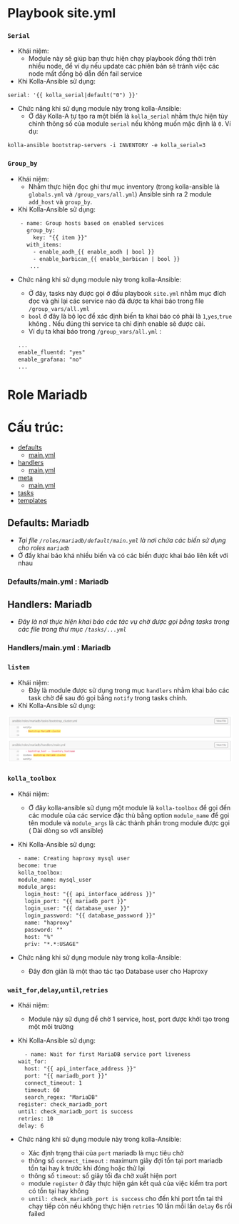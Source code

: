 # Playbook site.yml


### `Serial`
- Khái niệm:
    - Module này sẽ giúp bạn thực hiện chạy playbook đồng thời trên nhiều node, để ví dụ nếu update các phiên bản sẽ tránh việc các node mất đồng bộ dẫn đến fail service
- Khi Kolla-Ansible sử dụng: 
```
serial: '{{ kolla_serial|default("0") }}'
```
- Chức năng khi sử dụng module này trong kolla-Ansible:
    - Ở đây Kolla-A tự tạo ra một biến là `kolla_serial` nhằm thực hiện tùy chỉnh thông số của module `serial` nếu không muốn mặc định là `0`. Ví dụ:
```
kolla-ansible bootstrap-servers -i INVENTORY -e kolla_serial=3
```
### `Group_by`

- Khái niệm:
    -  Nhằm thực hiện đọc ghi thư mục inventory (trong kolla-ansible là `globals.yml` và `/group_vars/all.yml`) Ansible sinh ra 2 module `add_host` và `group_by`.
- Khi Kolla-Ansible sử dụng: 
```
    - name: Group hosts based on enabled services
      group_by:
        key: "{{ item }}"
      with_items:
        - enable_aodh_{{ enable_aodh | bool }}
        - enable_barbican_{{ enable_barbican | bool }}
       ...
```
- Chức năng khi sử dụng module này trong kolla-Ansible:
    
    - Ở đây, tasks này được gọi ở đầu playbook `site.yml` nhằm mục đích đọc và ghi lại các service nào đã được ta khai báo trong file `/group_vars/all.yml`
    - `bool` ở đây là bộ lọc để xác định biến ta khai báo có phải là `1`,`yes`,`true` không . Nếu đúng thì service ta chỉ định enable sẽ được cài.
    - Ví dụ ta khai báo trong  `/group_vars/all.yml` :
    ```
    ...
    enable_fluentd: "yes"
    enable_grafana: "no"
    ...
    ```


# Role Mariadb

# Cấu trúc: 

- [defaults](#1)
    - [main.yml](#1.1)
- [handlers](#2)
    - [main.yml](#2.1)
- [meta](#3)
    - [main.yml](#3.1)
- [tasks](#4)
- [templates](#5)

<a name='1'></a>
## **Defaults: Mariadb**

- *Tại file `/roles/mariadb/default/main.yml` là nơi chứa các biến sử dụng cho roles `mariadb`*
- Ở đấy khai báo khá nhiều biến và có các biến được khai báo liên kết với nhau  
<a name='1.1'></a>
### Defaults/main.yml : Mariadb


<a name='2'></a>
## **Handlers: Mariadb**
- *Đây là nơi thực hiện khai báo các tác vụ chờ được gọi bằng tasks trong các file trong thư mục `/tasks/...yml`*
<a name='2.1'></a>
### Handlers/main.yml : Mariadb

### `listen`
- Khái niệm:
    - Đây là module được sử dụng trong mục `handlers` nhằm khai báo các task chờ để sau đó gọi bằng `notify` trong tasks chính.
- Khi Kolla-Ansible sử dụng: 

![ima](ima/kolla-mariadb1.png)


### `kolla_toolbox` 
- Khái niệm: 
    - Ở đây kolla-ansible sử dụng một module là `kolla-toolbox` để gọi đến các module của các service đặc thù bằng option `module_name` để gọi tên module và `module_args` là các thành phần trong module được gọi
    ( Dài dòng so với ansible)
- Khi Kolla-Ansible sử dụng: 
    ```
    - name: Creating haproxy mysql user
  become: true
  kolla_toolbox:
    module_name: mysql_user
    module_args:
      login_host: "{{ api_interface_address }}"
      login_port: "{{ mariadb_port }}"
      login_user: "{{ database_user }}"
      login_password: "{{ database_password }}"
      name: "haproxy"
      password: ""
      host: "%"
      priv: "*.*:USAGE"
   ```

- Chức năng khi sử dụng module này trong kolla-Ansible:
    - Đây đơn giản là một thao tác tạo Database user cho Haproxy

### `wait_for`,`delay`,`until`,`retries`

- Khái niệm: 
    - Module này sử dụng để chờ 1 service, host, port được khởi tạo trong một môi trường

- Khi Kolla-Ansible sử dụng: 
  ```
    - name: Wait for first MariaDB service port liveness
  wait_for:
    host: "{{ api_interface_address }}"
    port: "{{ mariadb_port }}"
    connect_timeout: 1
    timeout: 60
    search_regex: "MariaDB"
  register: check_mariadb_port
  until: check_mariadb_port is success
  retries: 10
  delay: 6
  ```
- Chức năng khi sử dụng module này trong kolla-Ansible:

    - Xác định trạng thái của `port` mariadb là mục tiêu chờ
    -  thông số `connect_timeout` : maximum giây đợi tồn tại port mariadb tồn tại hay k trước khi đóng hoặc thử lại
    - thông số `timeout`: số giây tối đa chờ xuất hiện port
    - module `register` ở đây thực hiện gán kết quả của việc kiểm tra port có tồn tại hay không
    - `until: check_mariadb_port is success` cho đến khi port tồn tại thì chạy tiếp còn nếu không thực hiện `retries` 10 lần mỗi lần `delay` 6s rồi failed



